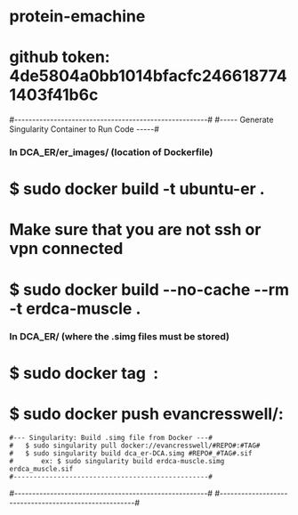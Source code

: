 # protein-emachine
# github token: 4de5804a0bb1014bfacfc2466187741403f41b6c

#------------------------------------------------------#
#----- Generate Singularity Container to Run Code -----#
### In DCA_ER/er_images/ (location of Dockerfile)
# 	$ sudo docker build -t ubuntu-er .

# Make sure that you are not ssh or vpn connected
#	$ sudo docker build --no-cache --rm -t erdca-muscle .

### In DCA_ER/ (where the .simg files must be stored)
#	$ sudo docker tag <IMAGE ID> <REPO>:<TAG>
#	$ sudo docker push evancresswell/<REPO>:<TAG>

	#--- Singularity: Build .simg file from Docker ---#
	#	$ sudo singularity pull docker://evancresswell/#REPO#:#TAG#
	#	$ sudo singularity build dca_er-DCA.simg #REPO#_#TAG#.sif 
	#		ex: $ sudo singularity build erdca-muscle.simg erdca_muscle.sif 
	#-------------------------------------------------#

#------------------------------------------------------#
#------------------------------------------------------#
